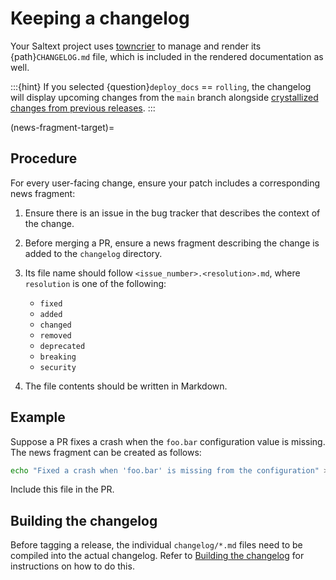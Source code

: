 # Keeping a changelog

Your Saltext project uses [towncrier](https://towncrier.readthedocs.io/en/stable/) to manage and render its {path}`CHANGELOG.md` file, which is included in the rendered documentation as well.

:::{hint}
If you selected {question}`deploy_docs` == `rolling`, the changelog will display upcoming changes from the `main` branch alongside [crystallized changes from previous releases](changelog-build-target).
:::

(news-fragment-target)=
## Procedure

For every user-facing change, ensure your patch includes a corresponding news fragment:

1. Ensure there is an issue in the bug tracker that describes the context of the change.
2. Before merging a PR, ensure a news fragment describing the change is added to the `changelog` directory.
3. Its file name should follow `<issue_number>.<resolution>.md`, where `resolution` is one of the following:

    * `fixed`
    * `added`
    * `changed`
    * `removed`
    * `deprecated`
    * `breaking`
    * `security`

4. The file contents should be written in Markdown.

## Example

Suppose a PR fixes a crash when the `foo.bar` configuration value is missing. The news fragment can be created as follows:

```bash
echo "Fixed a crash when 'foo.bar' is missing from the configuration" > changelog/23.fixed.md
```

Include this file in the PR.

## Building the changelog

Before tagging a release, the individual `changelog/*.md` files need to be compiled into the actual changelog. Refer to [Building the changelog](changelog-build-target) for instructions on how to do this.
